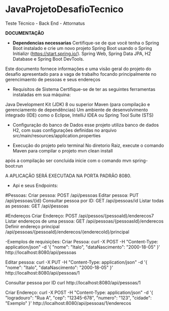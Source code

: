 # JavaProjetoDesafioTecnico
Teste Técnico - Back End - Attornatus


**DOCUMENTAÇÂO**


- **Dependencias necessarias**
Certifique-se de que você tenha o Spring Boot instalado e crie um novo projeto Spring Boot usando o Spring Initializr (https://start.spring.io/).
Spring Web, Spring Data JPA, H2 Database e Spring Boot DevTools.

Este documento fornece informações e uma visão geral do projeto do desafio apresentado para a vaga de trabalho
focando principalmente no gerencimaento de pessoas e seus endereços



- Requisitos de Sistema
Certifique-se de ter as seguintes ferramentas instaladas em sua máquina:

Java Development Kit (JDK) 8 ou superior
Maven (para compilação e gerenciamento de dependências)
Um ambiente de desenvolvimento integrado (IDE) como o Eclipse, IntelliJ IDEA ou Spring Tool Suite (STS)


- Configuração do banco de Dados
esse projeto utiliza banco de dados H2, com suas configurações definidas no arquivo
src/main/resources/application.properties

- Execução do projeto pelo terminal
No diretorio Raiz, execute o comando Maven para compilar o projeto
mvn clean install

após a compilação ser concluida inicie com  o comando
mvn spring-boot:run

A APLICAÇÃO SERÁ EXECUTADA NA PORTA PADRÃO 8080.


- Api e seus Endpoints:

#Pessoas:
Criar pessoa: POST /api/pessoas
Editar pessoa: PUT /api/pessoas/{id}
Consultar pessoa por ID: GET /api/pessoas/id
Listar todas as pessoas: GET /api/ṕessoas

#Endereços
Criar Endereço: POST /api/pessos/{pessoaId}/enderecos7
Listar endereços de uma pessoa: GET /api/pessoas/{pessoasId}/enderecos
Definir endereço principal
/api/pessoas/{pessoaId}/enderecos/{enderecoId}/principal

-Exemplos de requisições: 
Criar Pessoa: 
curl -X POST -H "Content-Type: application/json" -d '{
  "nome": "Italo",
  "dataNascimento": "2000-18-05"
}' http://localhost:8080/api/pessoas


Editar pessoa: 
curl -X PUT -H "Content-Type: application/json" -d '{
  "nome": "Italo",
  "dataNascimento": "2000-18-05"
}' http://localhost:8080/api/pessoas/1



Consultar pessoa por ID
curl http://localhost:8080/api/pessoas/1


Criar Endereço: 
curl -X POST -H "Content-Type: application/json" -d '{
  "logradouro": "Rua A",
  "cep": "12345-678",
  "numero": "123",
  "cidade": "Exemplo"
}' http://localhost:8080/api/pessoas/1/enderecos

